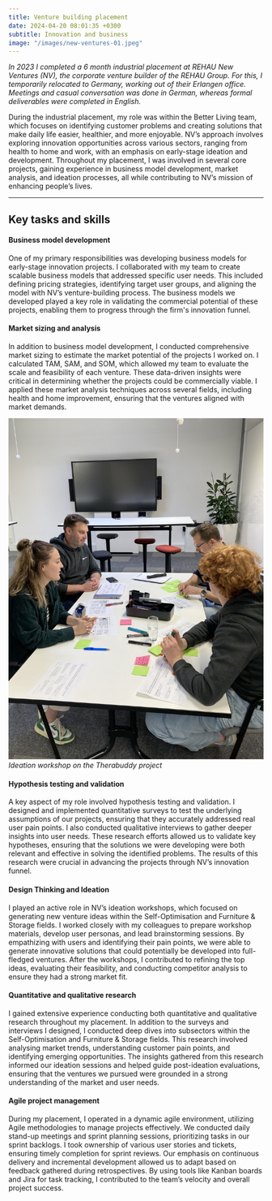 ```yaml
---
title: Venture building placement
date: 2024-04-20 08:01:35 +0300
subtitle: Innovation and business
image: "/images/new-ventures-01.jpeg"
---
```


<em>In 2023 I completed a 6 month industrial placement at REHAU New Ventures (NV), the corporate venture builder of the REHAU Group. For this, I temporarily relocated to Germany, working out of their Erlangen office. Meetings and casual conversation was done in German, whereas formal deliverables were completed in English.</em>

During the industrial placement, my role was within the Better Living team, which focuses on identifying customer problems and creating solutions that make daily life easier, healthier, and more enjoyable. NV’s approach involves exploring innovation opportunities across various sectors, ranging from health to home and work, with an emphasis on early-stage ideation and development. Throughout my placement, I was involved in several core projects, gaining experience in business model development, market analysis, and ideation processes, all while contributing to NV’s mission of enhancing people’s lives​.

---

## Key tasks and skills

#### Business model development

One of my primary responsibilities was developing business models for early-stage innovation projects. I collaborated with my team to create scalable business models that addressed specific user needs. This included defining pricing strategies, identifying target user groups, and aligning the model with NV’s venture-building process. The business models we developed played a key role in validating the commercial potential of these projects, enabling them to progress through the firm's innovation funnel​.

#### Market sizing and analysis

In addition to business model development, I conducted comprehensive market sizing to estimate the market potential of the projects I worked on. I calculated TAM, SAM, and SOM, which allowed my team to evaluate the scale and feasibility of each venture. These data-driven insights were critical in determining whether the projects could be commercially viable. I applied these market analysis techniques across several fields, including health and home improvement, ensuring that the ventures aligned with market demands.

![Ideation session at REHAU New Ventures](/images/new-ventures-02.jpeg)
*Ideation workshop on the Therabuddy project*

#### Hypothesis testing and validation

A key aspect of my role involved hypothesis testing and validation. I designed and implemented quantitative surveys to test the underlying assumptions of our projects, ensuring that they accurately addressed real user pain points. I also conducted qualitative interviews to gather deeper insights into user needs. These research efforts allowed us to validate key hypotheses, ensuring that the solutions we were developing were both relevant and effective in solving the identified problems. The results of this research were crucial in advancing the projects through NV’s innovation funnel​.

#### Design Thinking and Ideation

I played an active role in NV’s ideation workshops, which focused on generating new venture ideas within the Self-Optimisation and Furniture & Storage fields. I worked closely with my colleagues to prepare workshop materials, develop user personas, and lead brainstorming sessions. By empathizing with users and identifying their pain points, we were able to generate innovative solutions that could potentially be developed into full-fledged ventures. After the workshops, I contributed to refining the top ideas, evaluating their feasibility, and conducting competitor analysis to ensure they had a strong market fit.

#### Quantitative and qualitative research

I gained extensive experience conducting both quantitative and qualitative research throughout my placement. In addition to the surveys and interviews I designed, I conducted deep dives into subsectors within the Self-Optimisation and Furniture & Storage fields. This research involved analysing market trends, understanding customer pain points, and identifying emerging opportunities. The insights gathered from this research informed our ideation sessions and helped guide post-ideation evaluations, ensuring that the ventures we pursued were grounded in a strong understanding of the market and user needs.

#### Agile project management

During my placement, I operated in a dynamic agile environment, utilizing Agile methodologies to manage projects effectively. We conducted daily stand-up meetings and sprint planning sessions, prioritizing tasks in our sprint backlogs. I took ownership of various user stories and tickets, ensuring timely completion for sprint reviews. Our emphasis on continuous delivery and incremental development allowed us to adapt based on feedback gathered during retrospectives. By using tools like Kanban boards and Jira for task tracking, I contributed to the team’s velocity and overall project success​.